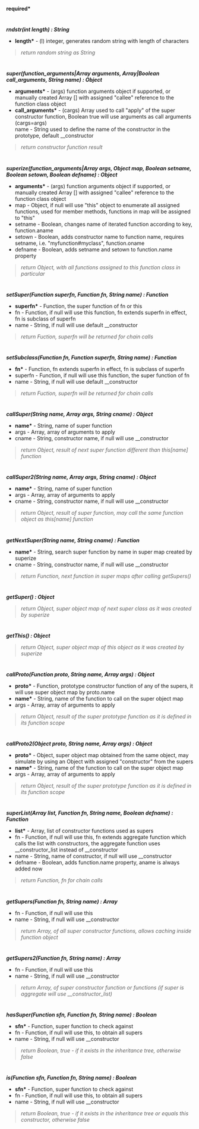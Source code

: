 __required*__

#  
__*rndstr(int length) : String*__  
- __length*__ - (l) integer, generates random string with length of characters  
>*return random string as String*  

#  
__*super(function_arguments|Array arguments, Array|Boolean call_arguments, String name) : Object*__  
- __arguments*__ - (args) function arguments object if supported, or manually created Array [] with assigned "callee" reference to the function class object  
- __call_arguments*__ - (cargs) Array used to call "apply" of the super constructor function, Boolean true will use arguments as call arguments (cargs=args)  
name - String used to define the name of the constructor in the prototype, default __constructor  
>*return constructor function result*  

#  
__*superize(function_arguments|Array args, Object map, Boolean setname, Boolean setown, Boolean defname) : Object*__  
- __arguments*__ - (args) function arguments object if supported, or manually created Array [] with assigned "callee" reference to the function class object  
- map - Object, if null will use "this" object to enumerate all assigned functions, used for member methods, functions in map will be assigned to "this"  
- setname - Boolean, changes name of iterated function according to key, function.aname  
- setown - Boolean, adds constructor name to function name, requires setname, i.e. "myfunction#myclass", function.oname  
- defname - Boolean, adds setname and setown to function.name property  
>*return Object, with all functions assigned to this function class in particular*  

#  
__*setSuper(Function superfn, Function fn, String name) : Function*__  
- __superfn*__ - Function, the super function of fn or this  
- fn - Function, if null will use this function, fn extends superfn in effect, fn is subclass of superfn  
- name - String, if null will use default __constructor  
>*return Fuction, superfn will be returned for chain calls*  

#  
__*setSubclass(Function fn, Function superfn, String name) : Function*__  
- __fn*__ - Function, fn extends superfn in effect, fn is subclass of superfn  
- superfn - Function, if null will use this function, the super function of fn  
- name - String, if null will use default __constructor  
>*return Fuction, superfn will be returned for chain calls*  

#  
__*callSuper(String name, Array args, String cname) : Object*__  
- __name*__ - String, name of super function  
- args - Array, array of arguments to apply  
- cname - String, constructor name, if null will use __constructor  
>*return Object, result of next super function different than this[name] function*  

#  
__*callSuper2(String name, Array args, String cname) : Object*__  
- __name*__ - String, name of super function  
- args - Array, array of arguments to apply  
- cname - String, constructor name, if null will use __constructor  
>*return Object, result of super function, may call the same function object as this[name] function*  

#  
__*getNextSuper(String name, String cname) : Function*__  
- __name*__ - String, search super function by name in super map created by superize  
- cname - String, constructor name, if null will use __constructor  
>*return Function, next function in super maps after calling getSupers()*  

#  
__*getSuper() : Object*__  
>*return Object, super object map of next super class as it was created by superize*  

#  
__*getThis() : Object*__  
>*return Object, super object map of this object as it was created by superize*  

#  
__*callProto(Function proto, String name, Array args) : Object*__  
- __proto*__ - Function, prototype constructor function of any of the supers, it will use super object map by proto.name  
- __name*__ - String, name of the function to call on the super object map  
- args - Array, array of arguments to apply  
>*return Object, result of the super prototype function as it is defined in its function scope*  

#  
__*callProto2(Object proto, String name, Array args) : Object*__  
- __proto*__ - Object, super object map obtained from the same object, may simulate by using an Object with assigned "constructor" from the supers  
- __name*__ - String, name of the function to call on the super object map  
- args - Array, array of arguments to apply  
>*return Object, result of the super prototype function as it is defined in its function scope*  

#  
__*superList(Array list, Function fn, String name, Boolean defname) : Function*__  
- __list*__ - Array, list of constructor functions used as supers  
- fn - Function, if null will use this, fn extends aggregate function which calls the list with constructors, the aggregate function uses __constructor_list instead of __constructor  
- name - String, name of constructor, if null will use __constructor  
- defname - Boolean, adds function.name property, aname is always added now  
>*return Function, fn for chain calls*  

#  
__*getSupers(Function fn, String name) : Array*__  
- fn - Function, if null will use this  
- name - String, if null will use __constructor  
>*return Array, of all super constructor functions, allows caching inside function object*  

#  
__*getSupers2(Function fn, String name) : Array*__  
- fn - Function, if null will use this  
- name - String, if null will use __constructor  
>*return Array, of super constructor function or functions (if super is aggregate will use __constructor_list)*  

#  
__*hasSuper(Function sfn, Function fn, String name) : Boolean*__  
- __sfn*__ - Function, super function to check against  
- fn - Function, if null will use this, to obtain all supers  
- name - String, if null will use __constructor  
>*return Boolean, true - if it exists in the inheritance tree, otherwise false*  

#  
__*is(Function sfn, Function fn, String name) : Boolean*__  
- __sfn*__ - Function, super function to check against  
- fn - Function, if null will use this, to obtain all supers  
- name - String, if null will use __constructor  
>*return Boolean, true - if it exists in the inheritance tree or equals this constructor, otherwise false*  
